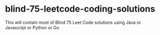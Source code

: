 # blind-75-leetcode-coding-solutions
This will contain most of Blind 75 Leet Code solutions using Java or Javascript or Python or Go
